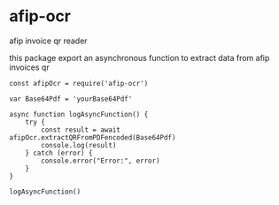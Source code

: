 # afip-ocr
afip invoice qr reader

this package export an asynchronous function to extract data from afip invoices qr

```
const afipOcr = require('afip-ocr')

var Base64Pdf = 'yourBase64Pdf'

async function logAsyncFunction() {
    try {
        const result = await afipOcr.extractQRFromPDFencoded(Base64Pdf)
        console.log(result)
    } catch (error) {
        console.error("Error:", error)
    }
}

logAsyncFunction()

```
